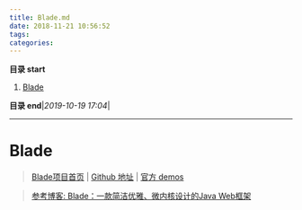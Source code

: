 ```yaml
---
title: Blade.md
date: 2018-11-21 10:56:52
tags: 
categories: 
---
```


**目录 start**
 
1. [Blade](#blade)

**目录 end**|_2019-10-19 17:04_|
****************************************
# Blade
> [Blade项目首页](https://lets-blade.com/) | [Github 地址](https://github.com/lets-blade/blade) | [官方 demos](https://github.com/lets-blade/blade-demos)

> [参考博客: Blade：一款简洁优雅、微内核设计的Java Web框架](http://hao.jobbole.com/bladejava/)

